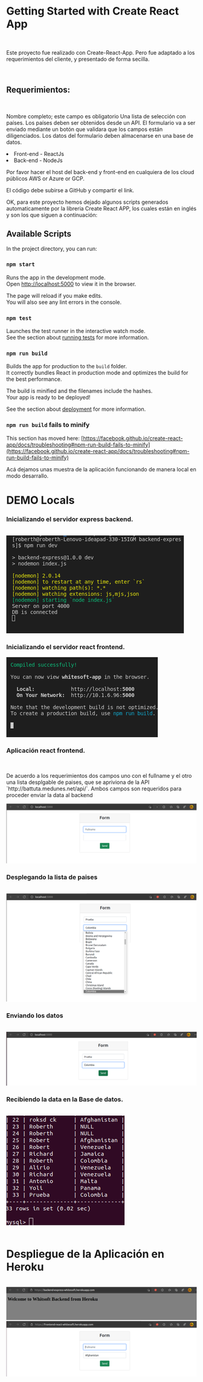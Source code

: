 # Getting Started with Create React App
<br>
<p>Este proyecto fue realizado con Create-React-App. Pero fue adaptado a los requerimientos del cliente, y presentado de forma secilla.</p>
<br>

## Requerimientos:
<br>
<p>Nombre completo; este campo es obligatorio
Una lista de selección con países. Los países deben ser obtenidos desde un API.
El formulario va a ser enviado mediante un botón que validara que los campos están diligenciados. Los datos del formulario deben almacenarse en una base de datos. 

<li>Front-end - ReactJs</li>
<li>Back-end - NodeJs</li>

Por favor hacer el host del back-end y front-end en cualquiera de los cloud públicos AWS or Azure or GCP.

El código debe subirse a GitHub y compartir el link.

OK, para este proyecto hemos dejado algunos scripts generados automaticamente por la libreria Create React APP, los cuales están en inglés y son los que siguen a continuación:


## Available Scripts

In the project directory, you can run:

### `npm start`

Runs the app in the development mode.\
Open [http://localhost:5000](http://localhost:5000) to view it in the browser.

The page will reload if you make edits.\
You will also see any lint errors in the console.

### `npm test`

Launches the test runner in the interactive watch mode.\
See the section about [running tests](https://facebook.github.io/create-react-app/docs/running-tests) for more information.

### `npm run build`

Builds the app for production to the `build` folder.\
It correctly bundles React in production mode and optimizes the build for the best performance.

The build is minified and the filenames include the hashes.\
Your app is ready to be deployed!

See the section about [deployment](https://facebook.github.io/create-react-app/docs/deployment) for more information.

### `npm run build` fails to minify

This section has moved here: [https://facebook.github.io/create-react-app/docs/troubleshooting#npm-run-build-fails-to-minify](https://facebook.github.io/create-react-app/docs/troubleshooting#npm-run-build-fails-to-minify)
<br>

Acá dejamos unas muestra de la aplicación funcionando de manera local en modo desarrallo.

# DEMO Locals

### Inicializando el servidor express backend.
<br>

<img src='./images/demow1.png'>
<br>

### Inicializando el servidor react frontend.

<img src='./images/demow2.png'>
<br>

### Aplicación react frontend. 
<br>
<p>De acuerdo a los requerimientos dos campos uno con el fullname y el otro una lista desplgable de paises, que se apriviona de la API `http://battuta.medunes.net/api/`. Ambos campos son requeridos para proceder enviar la data al backend</p>

<img src='./images/demow3.png'>
<br>

### Desplegando la lista de paises
<br>
<img src='./images/demow4.png'>
<br>

### Enviando los datos
<br>
<img src='./images/demow6.png'>
<br>

### Recibiendo la data en la Base de datos.
<br>
<img src='./images/demow7.png'>
<br>
<br>

# Despliegue de la Aplicación en Heroku
<br>
<img src='./images/demow9.png'>
<br>
<img src='./images/demow8.png'>


